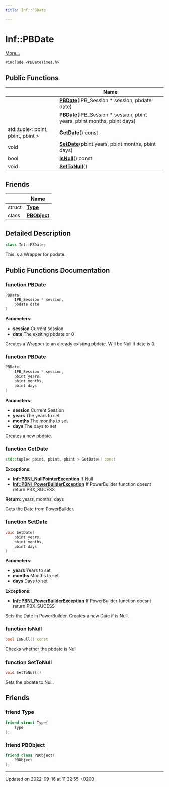 ```yaml
---
title: Inf::PBDate

---
```


# Inf::PBDate



 [More...](#detailed-description)


`#include <PBDateTimes.h>`

## Public Functions

|                | Name           |
| -------------- | -------------- |
| | **[PBDate](/docs/doxygen/Classes/classInf_1_1PBDate.md#function-pbdate)**(IPB_Session * session, pbdate date) |
| | **[PBDate](/docs/doxygen/Classes/classInf_1_1PBDate.md#function-pbdate)**(IPB_Session * session, pbint years, pbint months, pbint days) |
| std::tuple< pbint, pbint, pbint > | **[GetDate](/docs/doxygen/Classes/classInf_1_1PBDate.md#function-getdate)**() const |
| void | **[SetDate](/docs/doxygen/Classes/classInf_1_1PBDate.md#function-setdate)**(pbint years, pbint months, pbint days) |
| bool | **[IsNull](/docs/doxygen/Classes/classInf_1_1PBDate.md#function-isnull)**() const |
| void | **[SetToNull](/docs/doxygen/Classes/classInf_1_1PBDate.md#function-settonull)**() |

## Friends

|                | Name           |
| -------------- | -------------- |
| struct | **[Type](/docs/doxygen/Classes/classInf_1_1PBDate.md#friend-type)**  |
| class | **[PBObject](/docs/doxygen/Classes/classInf_1_1PBDate.md#friend-pbobject)**  |

## Detailed Description

```cpp
class Inf::PBDate;
```


This is a Wrapper for pbdate. 

## Public Functions Documentation

### function PBDate

```cpp
PBDate(
    IPB_Session * session,
    pbdate date
)
```


**Parameters**: 

  * **session** Current session 
  * **date** The exsiting pbdate or 0 


Creates a Wrapper to an already existing pbdate. Will be Null if date is 0.


### function PBDate

```cpp
PBDate(
    IPB_Session * session,
    pbint years,
    pbint months,
    pbint days
)
```


**Parameters**: 

  * **session** Current Session 
  * **years** The years to set 
  * **months** The months to set 
  * **days** The days to set 


Creates a new pbdate.


### function GetDate

```cpp
std::tuple< pbint, pbint, pbint > GetDate() const
```


**Exceptions**: 

  * **[Inf::PBNI_NullPointerException](/docs/doxygen/Classes/classInf_1_1PBNI__NullPointerException.md)** If Null 
  * **[Inf::PBNI_PowerBuilderException](/docs/doxygen/Classes/classInf_1_1PBNI__PowerBuilderException.md)** If PowerBuilder function doesnt return PBX_SUCESS 


**Return**: years, months, days

Gets the Date from PowerBuilder.


### function SetDate

```cpp
void SetDate(
    pbint years,
    pbint months,
    pbint days
)
```


**Parameters**: 

  * **years** Years to set 
  * **months** Months to set 
  * **days** Days to set


**Exceptions**: 

  * **[Inf::PBNI_PowerBuilderException](/docs/doxygen/Classes/classInf_1_1PBNI__PowerBuilderException.md)** If PowerBuilder function doesnt return PBX_SUCESS 


Sets the Date in PowerBuilder. Creates a new Date if is Null.


### function IsNull

```cpp
bool IsNull() const
```


Checks whether the pbdate is Null 


### function SetToNull

```cpp
void SetToNull()
```


Sets the pbdate to Null. 


## Friends

### friend Type

```cpp
friend struct Type(
    Type 
);
```


### friend PBObject

```cpp
friend class PBObject(
    PBObject 
);
```


-------------------------------

Updated on 2022-09-16 at 11:32:55 +0200